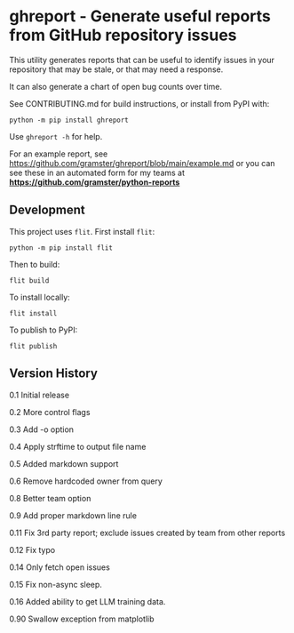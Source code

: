# ghreport - Generate useful reports from GitHub repository issues

This utility generates reports that can be useful to identify issues in
your repository that may be stale, or that may need a response.

It can also generate a chart of open bug counts over time.

See CONTRIBUTING.md for build instructions, or install from PyPI with:

```
python -m pip install ghreport
```

Use `ghreport -h` for help.

For an example report, see https://github.com/gramster/ghreport/blob/main/example.md or you can see these in an automated form for my teams at **https://github.com/gramster/python-reports**

## Development

This project uses `flit`. First install `flit`:

```
python -m pip install flit
```

Then to build:

```
flit build
```

To install locally:

```
flit install
```

To publish to PyPI:

```
flit publish
```

## Version History

0.1 Initial release

0.2 More control flags

0.3 Add -o option

0.4 Apply strftime to output file name

0.5 Added markdown support

0.6 Remove hardcoded owner from query

0.8 Better team option

0.9 Add proper markdown line rule

0.11 Fix 3rd party report; exclude issues created by team from other reports

0.12 Fix typo

0.14 Only fetch open issues

0.15 Fix non-async sleep.

0.16 Added ability to get LLM training data.

0.90 Swallow exception from matplotlib
